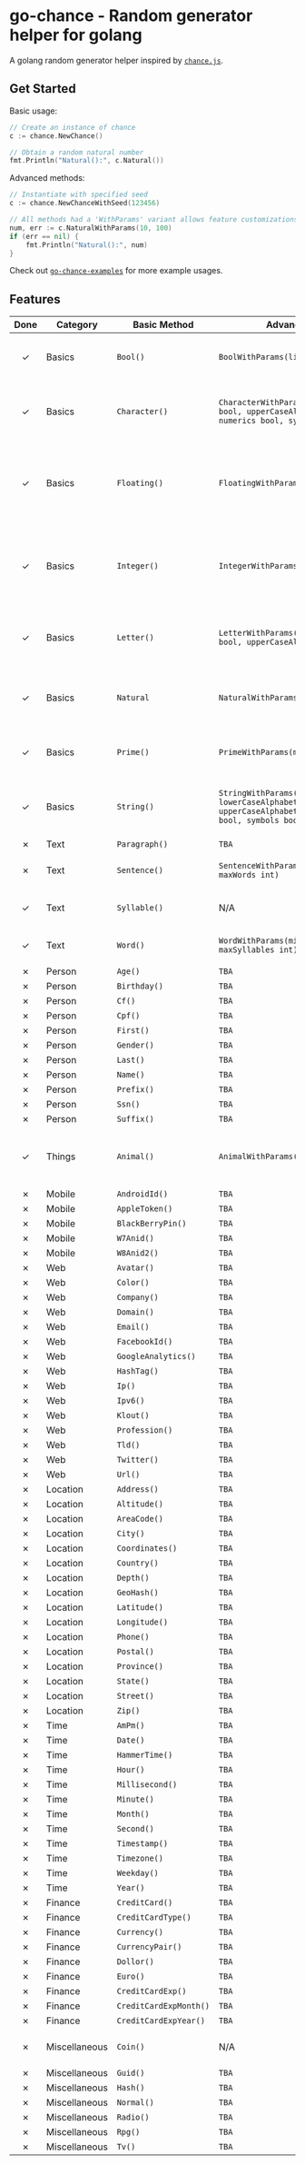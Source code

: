 # go-chance - Random generator helper for golang

A golang random generator helper inspired by [`chance.js`](https://github.com/chancejs/chancejs).

## Get Started

Basic usage:

```go
// Create an instance of chance
c := chance.NewChance()

// Obtain a random natural number
fmt.Println("Natural():", c.Natural())
```

Advanced methods:

```go
// Instantiate with specified seed
c := chance.NewChanceWithSeed(123456)

// All methods had a 'WithParams' variant allows feature customizations and error capture
num, err := c.NaturalWithParams(10, 100)
if (err == nil) {
    fmt.Println("Natural():", num)
}
```

Check out [`go-chance-examples`](https://github.com/rockacola/go-chance-examples) for more example usages.

## Features

| Done | Category      | Basic Method          | Advanced Method                       | Description       |
| :--: | ------------- | --------------------- | ------------------------------------- | ----------------- |
| ✓    | Basics        | `Bool()`              | `BoolWithParams(likelihood int)`      | Generate a random boolean value, either 'true' or 'false'. |
| ✓    | Basics        | `Character()`         | `CharacterWithParams(lowerCaseAlphabets bool, upperCaseAlphabets bool, numerics bool, symbols bool)` | Generate a single length string within a pool of common characters. |
| ✓    | Basics        | `Floating()`          | `FloatingWithParams(min int, max int)` | Generate a random float32 number between MinInt32 (-2,147,483,648) and MaxInt32 (2,147,483,647) |
| ✓    | Basics        | `Integer()`           | `IntegerWithParams(min int, max int)` | Generate a random int32 number between MinInt32 (-2,147,483,648) and MaxInt32 (2,147,483,647). |
| ✓    | Basics        | `Letter()`            | `LetterWithParams(lowerCaseAlphabets bool, upperCaseAlphabets bool)` | Generate a single length string within a pool of alphabetical characters. |
| ✓    | Basics        | `Natural`             | `NaturalWithParams(min int, max int)` | Generate a random int32 number between 0 and MaxInt32 (2,147,483,647). |
| ✓    | Basics        | `Prime()`             | `PrimeWithParams(min int, max int)`   | Generate a prime number between 1 and 10,000 inclusive. |
| ✓    | Basics        | `String()`            | `StringWithParams(length int, lowerCaseAlphabets bool, upperCaseAlphabets bool, numerics bool, symbols bool)` | Generate a random string with a pool of common characters. |
| ✗    | Text          | `Paragraph()`         | `TBA`                                 | TBA               |
| ✗    | Text          | `Sentence()`          | `SentenceWithParams(minWords int, maxWords int)` | Generate a semi-pronounceable nonsense word. |
| ✓    | Text          | `Syllable()`          | N/A                                   | Generate a semi-speakable syllable with 2 or 3 letters. |
| ✓    | Text          | `Word()`              | `WordWithParams(minSyllables int, maxSyllables int)` | Generate a semi-pronounceable nonsense word. |
| ✗    | Person        | `Age()`               | `TBA`                                 | TBA               |
| ✗    | Person        | `Birthday()`          | `TBA`                                 | TBA               |
| ✗    | Person        | `Cf()`                | `TBA`                                 | TBA               |
| ✗    | Person        | `Cpf()`               | `TBA`                                 | TBA               |
| ✗    | Person        | `First()`             | `TBA`                                 | TBA               |
| ✗    | Person        | `Gender()`            | `TBA`                                 | TBA               |
| ✗    | Person        | `Last()`              | `TBA`                                 | TBA               |
| ✗    | Person        | `Name()`              | `TBA`                                 | TBA               |
| ✗    | Person        | `Prefix()`            | `TBA`                                 | TBA               |
| ✗    | Person        | `Ssn()`               | `TBA`                                 | TBA               |
| ✗    | Person        | `Suffix()`            | `TBA`                                 | TBA               |
| ✓    | Things        | `Animal()`            | `AnimalWithParams(category string)`   | Generate a random animal name within a pool of available animals. |
| ✗    | Mobile        | `AndroidId()`         | `TBA`                                 | TBA               |
| ✗    | Mobile        | `AppleToken()`        | `TBA`                                 | TBA               |
| ✗    | Mobile        | `BlackBerryPin()`     | `TBA`                                 | TBA               |
| ✗    | Mobile        | `W7Anid()`            | `TBA`                                 | TBA               |
| ✗    | Mobile        | `W8Anid2()`           | `TBA`                                 | TBA               |
| ✗    | Web           | `Avatar()`            | `TBA`                                 | TBA               |
| ✗    | Web           | `Color()`             | `TBA`                                 | TBA               |
| ✗    | Web           | `Company()`           | `TBA`                                 | TBA               |
| ✗    | Web           | `Domain()`            | `TBA`                                 | TBA               |
| ✗    | Web           | `Email()`             | `TBA`                                 | TBA               |
| ✗    | Web           | `FacebookId()`        | `TBA`                                 | TBA               |
| ✗    | Web           | `GoogleAnalytics()`   | `TBA`                                 | TBA               |
| ✗    | Web           | `HashTag()`           | `TBA`                                 | TBA               |
| ✗    | Web           | `Ip()`                | `TBA`                                 | TBA               |
| ✗    | Web           | `Ipv6()`              | `TBA`                                 | TBA               |
| ✗    | Web           | `Klout()`             | `TBA`                                 | TBA               |
| ✗    | Web           | `Profession()`        | `TBA`                                 | TBA               |
| ✗    | Web           | `Tld()`               | `TBA`                                 | TBA               |
| ✗    | Web           | `Twitter()`           | `TBA`                                 | TBA               |
| ✗    | Web           | `Url()`               | `TBA`                                 | TBA               |
| ✗    | Location      | `Address()`           | `TBA`                                 | TBA               |
| ✗    | Location      | `Altitude()`          | `TBA`                                 | TBA               |
| ✗    | Location      | `AreaCode()`          | `TBA`                                 | TBA               |
| ✗    | Location      | `City()`              | `TBA`                                 | TBA               |
| ✗    | Location      | `Coordinates()`       | `TBA`                                 | TBA               |
| ✗    | Location      | `Country()`           | `TBA`                                 | TBA               |
| ✗    | Location      | `Depth()`             | `TBA`                                 | TBA               |
| ✗    | Location      | `GeoHash()`           | `TBA`                                 | TBA               |
| ✗    | Location      | `Latitude()`          | `TBA`                                 | TBA               |
| ✗    | Location      | `Longitude()`         | `TBA`                                 | TBA               |
| ✗    | Location      | `Phone()`             | `TBA`                                 | TBA               |
| ✗    | Location      | `Postal()`            | `TBA`                                 | TBA               |
| ✗    | Location      | `Province()`          | `TBA`                                 | TBA               |
| ✗    | Location      | `State()`             | `TBA`                                 | TBA               |
| ✗    | Location      | `Street()`            | `TBA`                                 | TBA               |
| ✗    | Location      | `Zip()`               | `TBA`                                 | TBA               |
| ✗    | Time          | `AmPm()`              | `TBA`                                 | TBA               |
| ✗    | Time          | `Date()`              | `TBA`                                 | TBA               |
| ✗    | Time          | `HammerTime()`        | `TBA`                                 | TBA               |
| ✗    | Time          | `Hour()`              | `TBA`                                 | TBA               |
| ✗    | Time          | `Millisecond()`       | `TBA`                                 | TBA               |
| ✗    | Time          | `Minute()`            | `TBA`                                 | TBA               |
| ✗    | Time          | `Month()`             | `TBA`                                 | TBA               |
| ✗    | Time          | `Second()`            | `TBA`                                 | TBA               |
| ✗    | Time          | `Timestamp()`         | `TBA`                                 | TBA               |
| ✗    | Time          | `Timezone()`          | `TBA`                                 | TBA               |
| ✗    | Time          | `Weekday()`           | `TBA`                                 | TBA               |
| ✗    | Time          | `Year()`              | `TBA`                                 | TBA               |
| ✗    | Finance       | `CreditCard()`        | `TBA`                                 | TBA               |
| ✗    | Finance       | `CreditCardType()`    | `TBA`                                 | TBA               |
| ✗    | Finance       | `Currency()`          | `TBA`                                 | TBA               |
| ✗    | Finance       | `CurrencyPair()`      | `TBA`                                 | TBA               |
| ✗    | Finance       | `Dollor()`            | `TBA`                                 | TBA               |
| ✗    | Finance       | `Euro()`              | `TBA`                                 | TBA               |
| ✗    | Finance       | `CreditCardExp()`     | `TBA`                                 | TBA               |
| ✗    | Finance       | `CreditCardExpMonth()`| `TBA`                                 | TBA               |
| ✗    | Finance       | `CreditCardExpYear()` | `TBA`                                 | TBA               |
| ✗    | Miscellaneous | `Coin()`              | N/A                                   | Flip a coin and returns 'head' or tail'. |
| ✗    | Miscellaneous | `Guid()`              | `TBA`                                 | TBA               |
| ✗    | Miscellaneous | `Hash()`              | `TBA`                                 | TBA               |
| ✗    | Miscellaneous | `Normal()`            | `TBA`                                 | TBA               |
| ✗    | Miscellaneous | `Radio()`             | `TBA`                                 | TBA               |
| ✗    | Miscellaneous | `Rpg()`               | `TBA`                                 | TBA               |
| ✗    | Miscellaneous | `Tv()`                | `TBA`                                 | TBA               |
